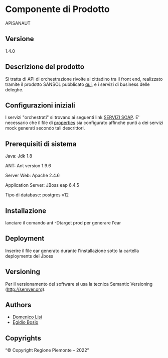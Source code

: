 # Componente di Prodotto

APISANAUT

## Versione

1.4.0

## Descrizione del prodotto

Si tratta di API di orchestrazione rivolte al cittadino tra il front end, realizzato tramite il prodotto SANSOL pubblicato [qui](<https://github.com/regione-piemonte/sansol>), e i servizi di business delle deleghe.

## Configurazioni iniziali

I servizi "orchestrati" si trovano ai seguenti link [SERVIZI SOAP](docs/wsdl). E' necessario che il file di [properties](buildfiles/prod.properties) sia configurato affinchè punti a dei servizi mock generati secondo tali descrittori.

## Prerequisiti di sistema

Java:
Jdk 1.8

ANT:
Ant version 1.9.6

Server Web:
Apache 2.4.6

Application Server:
JBoss eap 6.4.5

Tipo di database:
postgres v12

## Installazione

lanciare il comando ant -Dtarget prod per generare l'ear

## Deployment

Inserire il file ear generato durante l'installazione sotto la cartella deployments del Jboss

## Versioning

Per il versionamento del software si usa la tecnica Semantic Versioning (http://semver.org).

## Authors

* [Domenico Lisi](https://github.com/hefrety?tab=stars)
* [Egidio Bosio](https://github.com/egidio-bosio)

## Copyrights

“© Copyright Regione Piemonte – 2022”